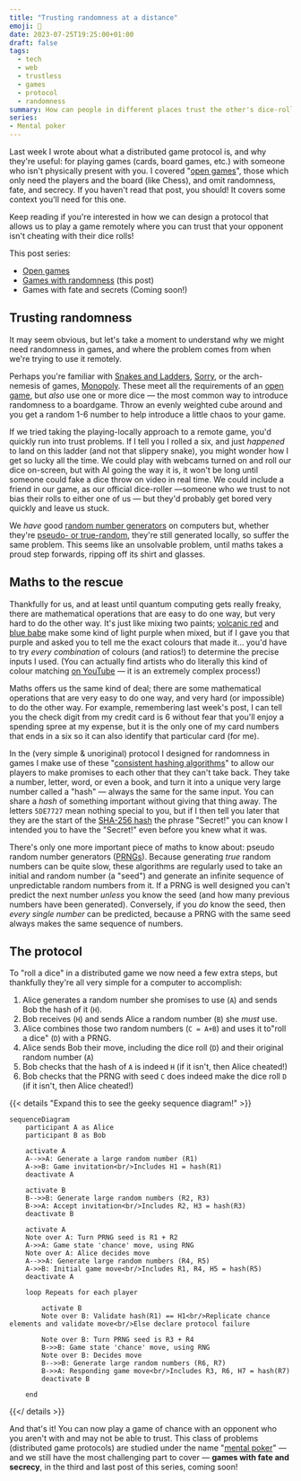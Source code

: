 ```yaml
---
title: "Trusting randomness at a distance"
emoji: 🎲
date: 2023-07-25T19:25:00+01:00
draft: false
tags:
  - tech
  - web
  - trustless
  - games
  - protocol
  - randomness
summary: How can people in different places trust the other's dice-rolls?
series:
- Mental poker
---
```


Last week I wrote about what a distributed game protocol is, and why they're useful: for playing games (cards, board games, etc.) with someone who isn't physically present with you. I covered "[open games](../open-games/)", those which only need the players and the board (like Chess), and omit randomness, fate, and secrecy. If you haven't read that post, you should! It covers some context you'll need for this one.

Keep reading if you're interested in how we can design a protocol that allows us to play a game remotely where you can trust that your opponent isn't cheating with their dice rolls!

This post series:

- [Open games](../open-games/)
- [Games with randomness](../randomness/) (this post)
- Games with fate and secrets (Coming soon!)

## Trusting randomness

It may seem obvious, but let's take a moment to understand why we might need randomness in games, and where the problem comes from when we're trying to use it remotely.

Perhaps you're familiar with [Snakes and Ladders](https://en.wikipedia.org/wiki/Snakes_and_ladders), [Sorry](https://en.wikipedia.org/wiki/Sorry!_(game)), or the arch-nemesis of games, [Monopoly](https://en.wikipedia.org/wiki/Monopoly_(game)). These meet all the requirements of an [open game](../open-games/), but _also_ use one or more dice — the most common way to introduce randomness to a boardgame. Throw an evenly weighted cube around and you get a random 1-6 number to help introduce a little chaos to your game.

If we tried taking the playing-locally approach to a remote game, you'd quickly run into trust problems. If I tell you I rolled a six, and just _happened_ to land on this ladder (and not that slippery snake), you might wonder how I get so lucky all the time. We could play with webcams turned on and roll our dice on-screen, but with AI going the way it is, it won't be long until someone could fake a dice throw on video in real time. We could include a friend in our game, as our official dice-roller —someone who we trust to not bias their rolls to either one of us — but they'd probably get bored very quickly and leave us stuck.

We _have_ good [random number generators](https://en.wikipedia.org/wiki/Random_number_generation) on computers but, whether they're [pseudo- or true-random](https://en.wikipedia.org/wiki/Random_number_generation#%22True%22_vs._pseudo-random_numbers), they're still generated locally, so suffer the same problem. This seems like an unsolvable problem, until maths takes a proud step forwards, ripping off its shirt and glasses.

## Maths to the rescue

Thankfully for us, and at least until quantum computing gets really freaky, there are mathematical operations that are easy to do one way, but very hard to do the other way. It's just like mixing two paints; [volcanic red](https://www.dulux.co.uk/en/colour-details/filters/h_Red#tabId=item0) and [blue babe](https://www.dulux.co.uk/en/colour-details/filters/h_Blue#tabId=item0) make some kind of light purple when mixed, but if I gave you that purple and asked you to tell me the exact colours that made it… you'd have to try _every combination_ of colours (and ratios!) to determine the precise inputs I used. (You can actually find artists who do literally this kind of colour matching [on YouTube](https://www.youtube.com/shorts/jI1rbZJVK8g) — it is an extremely complex process!)

Maths offers us the same kind of deal; there are some mathematical operations that are very easy to do one way, and very hard (or impossible) to do the other way. For example, remembering last week's post, I can tell you the check digit from my credit card is 6 without fear that you'll enjoy a spending spree at my expense, but it is the only one of my card numbers that ends in a six so it can also identify that particular card (for me).

In the (very simple & unoriginal) protocol I designed for randomness in games I make use of these "[consistent hashing algorithms](../open-games/#consistent-hashing-algorithms)" to allow our players to make promises to each other that they can't take back. They take a number, letter, word, or even a book, and turn it into a unique very large number called a "hash" — always the same for the same input. You can share a _hash_ of something important without giving that thing away. The letters `5DE7727` mean nothing special to you, but if I then tell you later that they are the start of the [SHA-256 hash](https://coding.tools/sha256) the phrase "Secret!" you can know I intended you to have the "Secret!" even before you knew what it was.

There's only one more important piece of maths to know about: pseudo random number generators ([PRNGs](https://en.wikipedia.org/wiki/Pseudorandom_number_generator)). Because generating _true_ random numbers can be quite slow, these algorithms are regularly used to take an initial and random number (a "seed") and generate an infinite sequence of unpredictable random numbers from it. If a PRNG is well designed you can't predict the next number _unless_ you know the seed (and how many previous numbers have been generated). Conversely, if you _do_ know the seed, then _every single number_ can be predicted, because a PRNG with the same seed always makes the same sequence of numbers.

## The protocol

To "roll a dice" in a distributed game we now need a few extra steps, but thankfully they're all very simple for a computer to accomplish:

1. Alice generates a random number she promises to use (`A`) and sends Bob the hash of it (`H`).
2. Bob receives (`H`) and sends Alice a random number (`B`) she _must_ use.
3. Alice combines those two random numbers (`C = A+B`) and uses it to"roll a dice" (`D`) with a PRNG.
4. Alice sends Bob their move, including the dice roll (`D`) and their original random number (`A`)
5. Bob checks that the hash of `A` is indeed `H` (if it isn't, then Alice cheated!)
6. Bob checks that the PRNG with seed `C` does indeed make the dice roll `D` (if it isn't, then Alice cheated!)

{{< details "Expand this to see the geeky sequence diagram!" >}}

```mermaid
sequenceDiagram
    participant A as Alice
    participant B as Bob

    activate A
    A-->>A: Generate a large random number (R1)
    A->>B: Game invitation<br/>Includes H1 = hash(R1)
    deactivate A
    
    activate B
    B-->>B: Generate large random numbers (R2, R3)
    B->>A: Accept invitation<br/>Includes R2, H3 = hash(R3)
    deactivate B

    activate A
    Note over A: Turn PRNG seed is R1 + R2
    A->>A: Game state 'chance' move, using RNG
    Note over A: Alice decides move
    A-->>A: Generate large random numbers (R4, R5)
    A->>B: Initial game move<br/>Includes R1, R4, H5 = hash(R5)
    deactivate A

    loop Repeats for each player

        activate B
        Note over B: Validate hash(R1) == H1<br/>Replicate chance elements and validate move<br/>Else declare protocol failure
        
        Note over B: Turn PRNG seed is R3 + R4
        B->>B: Game state 'chance' move, using RNG
        Note over B: Decides move
        B-->>B: Generate large random numbers (R6, R7)
        B->>A: Responding game move<br/>Includes R3, R6, H7 = hash(R7)
        deactivate B

    end
```

{{</ details >}}

And that's it! You can now play a game of chance with an opponent who you aren't with and may not be able to trust. This class of problems (distributed game protocols) are studied under the name "[mental poker](https://en.wikipedia.org/wiki/Mental_poker)" — and we still have the most challenging part to cover — **games with fate and secrecy**, in the third and last post of this series, coming soon!
